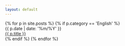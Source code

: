 ```yaml
---
layout: default
---
```


<div class="main-content">
  <div class="list-group">
    {% for p in site.posts %}
      {% if p.category == 'English' %}
        <div class="list-item m-b">
          <div class="small-text m-r">
            {{ p.date | date: '%m/%Y' }}
          </div>
          <div class="medium-text"> 
            <a href="{{ p.url }}">{{ p.title }}</a>
          </div>
        </div>
      {% endif %}
    {% endfor %}
  </div>
</div>
